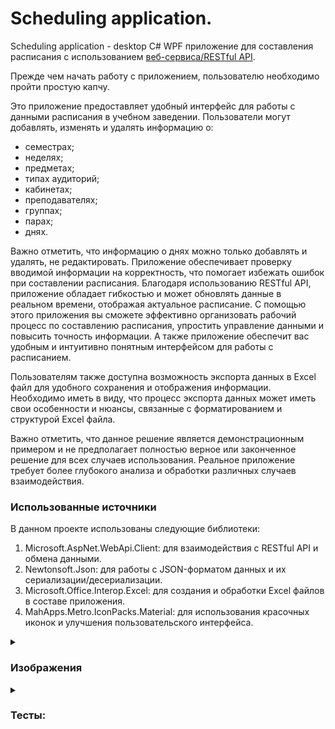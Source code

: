 # Scheduling application.

Scheduling application - desktop C# WPF приложение для составления расписания с использованием [веб-сервиса/RESTful API](https://github.com/FredNekrasov/service_for_storing_schedules).

Прежде чем начать работу с приложением, пользователю необходимо пройти простую капчу.

Это приложение предоставляет удобный интерфейс для работы с данными расписания в учебном заведении. Пользователи могут добавлять, изменять и удалять информацию о:
- семестрах;
- неделях;
- предметах;
- типах аудиторий;
- кабинетах;
- преподавателях;
- группах;
- парах;
- днях.

Важно отметить, что информацию о днях можно только добавлять и удалять, не редактировать. Приложение обеспечивает проверку вводимой информации на корректность, что помогает избежать ошибок при составлении расписания. Благодаря использованию RESTful API, приложение обладает гибкостью и может обновлять данные в реальном времени, отображая актуальное расписание. С помощью этого приложения вы сможете эффективно организовать рабочий процесс по составлению расписания, упростить управление данными и повысить точность информации. А также приложение обеспечит вас удобным и интуитивно понятным интерфейсом для работы с расписанием.

Пользователям также доступна возможность экспорта данных в Excel файл для удобного сохранения и отображения информации. Необходимо иметь в виду, что процесс экспорта данных может иметь свои особенности и нюансы, связанные с форматированием и структурой Excel файла.

Важно отметить, что данное решение является демонстрационным примером и не предполагает полностью верное или законченное решение для всех случаев использования. Реальное приложение требует более глубокого анализа и обработки различных случаев взаимодействия.

### Использованные источники
В данном проекте использованы следующие библиотеки:
1. Microsoft.AspNet.WebApi.Client: для взаимодействия с RESTful API и обмена данными.
2. Newtonsoft.Json: для работы с JSON-форматом данных и их сериализации/десериализации.
3. Microsoft.Office.Interop.Excel: для создания и обработки Excel файлов в составе приложения.
4. MahApps.Metro.IconPacks.Material: для использования красочных иконок и улучшения пользовательского интерфейса.

<details><summary><h3><b>Изображения</b></h3></summary>

### Капча
![image](https://github.com/FredNekrasov/A_scheduling_desktop_application/assets/152185797/ade6c56a-c74f-4e40-8628-e33b5419a739)
![image](https://github.com/FredNekrasov/A_scheduling_desktop_application/assets/152185797/ce23f020-8424-4ec4-b8a7-14215717dafc)

### Отображение списка данных
![image](https://github.com/FredNekrasov/A_scheduling_desktop_application/assets/152185797/adfccda9-db0c-44cc-8b6a-e0178279fc24)
![image](https://github.com/FredNekrasov/A_scheduling_desktop_application/assets/152185797/7bb8061a-ddac-4c79-ad01-d695bb677b9e)
![image](https://github.com/FredNekrasov/A_scheduling_desktop_application/assets/152185797/2072d247-09dc-4779-a5b3-f8c8c7dabb9c)

### Создание excel файла по нажатию на кнопку "Excel файл"
![image](https://github.com/FredNekrasov/A_scheduling_desktop_application/assets/152185797/1f3f607e-9617-4211-beb4-ac1a2d9d8bf4)

### Добавление новой пары
![image](https://github.com/FredNekrasov/A_scheduling_desktop_application/assets/152185797/7bb8061a-ddac-4c79-ad01-d695bb677b9e)
![image](https://github.com/FredNekrasov/A_scheduling_desktop_application/assets/152185797/f4e1ce10-f0cd-4c8e-89f5-5d44e5f8e4dc)
![image](https://github.com/FredNekrasov/A_scheduling_desktop_application/assets/152185797/b76def9e-36b9-4a65-af68-f0142b3bb9ad)

### Проверка данных на корректность при добавлении новой аудитории.
![image](https://github.com/FredNekrasov/A_scheduling_desktop_application/assets/152185797/78ddbfcc-4504-4566-9ee0-0d2b32a66d33)

### Изменение данных пользователя
![image](https://github.com/FredNekrasov/A_scheduling_desktop_application/assets/152185797/adfccda9-db0c-44cc-8b6a-e0178279fc24)
![image](https://github.com/FredNekrasov/A_scheduling_desktop_application/assets/152185797/3ebbbfec-2d3e-4f7d-bc6a-24b5e6725f70)
![image](https://github.com/FredNekrasov/A_scheduling_desktop_application/assets/152185797/91a76303-3d8c-496d-9d29-ba95d5bce553)
![image](https://github.com/FredNekrasov/A_scheduling_desktop_application/assets/152185797/e69a29c4-e966-4865-98cc-9faf258a7610)

### Удаление информации о дне
![image](https://github.com/FredNekrasov/A_scheduling_desktop_application/assets/152185797/8af2f113-2408-4206-bde1-7f911bf9df83)
![image](https://github.com/FredNekrasov/A_scheduling_desktop_application/assets/152185797/f090ee94-b8c6-4a0f-a6ee-1bb50e616db4)
</details>

<details><summary><h3><b>Тесты:</b></h3></summary>

1. **Общая функциональность:**
   - [X] Загрузка приложения без ошибок
   - [X] Наличие всех основных компонентов интерфейса
   - [X] Навигация между различными разделами приложения
   - [X] Возможность добавления, изменения и удаления информации об объектах базы данных

2. **Проверка информации на корректность:**
   - [X] Валидация вводимых данных на стороне клиента
   - [X] Обработка ошибок ввода данных

3. **Взаимодействие с RESTful API:**
   - [X] Проверка корректности отправки запросов к API
   - [ ] Обработка ответов API (успешные и ошибочные)

4. **Экспорт данных в Excel:**
   - [X] Возможность экспорта данных в Excel file
   - [X] Проверка корректности данных в экспортированном Excel файле

5. **Тестирование удаления данных:**
   - [X] Проверка корректности удаления записей из различных сущностей, у которых нет связей в других таблицах.
   - [X] Проверка удаления записи, у которых есть связи в других таблицах.
   - [X] Убедиться, что запись осталась нетронутой.

6. **Тестирование графического интерфейса:**
   - [X] Проверка отображения данных
   - [X] Проверка работы элементов управления (кнопки, поля ввода, выпадающие списки и т. д.)
   - [ ] Адаптивность интерфейса под различные разрешения экранов

7. **Тестирование производительности:**
   - [ ] Проверка скорости отклика приложения при работе с большим объемом данных
   - [ ] Тестирование при работе с медленным интернет-соединением

</details>
